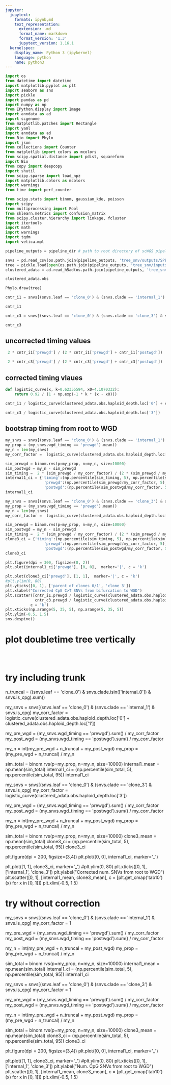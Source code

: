 ```yaml
---
jupyter:
  jupytext:
    formats: ipynb,md
    text_representation:
      extension: .md
      format_name: markdown
      format_version: '1.3'
      jupytext_version: 1.16.1
  kernelspec:
    display_name: Python 3 (ipykernel)
    language: python
    name: python3
---
```


```python
import os
from datetime import datetime
import matplotlib.pyplot as plt
import seaborn as sns
import pickle
import pandas as pd
import numpy as np
from IPython.display import Image
import anndata as ad
import scgenome
from matplotlib.patches import Rectangle
import yaml
import anndata as ad
from Bio import Phylo
import json
from collections import Counter
from matplotlib import colors as mcolors
from scipy.spatial.distance import pdist, squareform
import Bio
from copy import deepcopy
import shutil
from scipy.sparse import load_npz
import matplotlib.colors as mcolors
import warnings
from time import perf_counter

from scipy.stats import binom, gaussian_kde, poisson
import scipy
from multiprocessing import Pool
from sklearn.metrics import confusion_matrix
from scipy.cluster.hierarchy import linkage, fcluster
import itertools
import math
import warnings
import tqdm
import vetica.mpl
```

```python
pipeline_outputs = pipeline_dir # path to root directory of scWGS pipeline outputs
```

```python
snvs = pd.read_csv(os.path.join(pipeline_outputs, 'tree_snv/outputs/SPECTRUM-OV-025_general_snv_tree_assignment.csv'))
tree = pickle.load(open(os.path.join(pipeline_outputs, 'tree_snv/inputs/SPECTRUM-OV-025_clones_pruned.pickle'), 'rb'))
clustered_adata = ad.read_h5ad(os.path.join(pipeline_outputs, 'tree_snv/inputs/SPECTRUM-OV-025_cna_clustered.h5'))
```

```python
clustered_adata.obs
```

```python
Phylo.draw(tree)
```

```python
cntr_i1 = snvs[(snvs.leaf == 'clone_0') & (snvs.clade == 'internal_1') & snvs.is_cpg].wgd_timing.value_counts()
```

```python
cntr_i1
```

```python
cntr_c3 = snvs[(snvs.leaf == 'clone_0') & (snvs.clade == 'clone_3') & snvs.is_cpg].wgd_timing.value_counts()
```

```python
cntr_c3
```

## uncorrected timing values

```python
 2 * cntr_i1['prewgd'] / (2 * cntr_i1['prewgd'] + cntr_i1['postwgd'])
```

```python
 2 * cntr_c3['prewgd'] / (2 * cntr_c3['prewgd'] + cntr_c3['postwgd'])
```

## corrected timing vlaues

```python
def logistic_curve(x, k=0.62355594, x0=4.1070332):
    return 0.92 / (1 + np.exp(-1 * k * (x - x0)))

```

```python
cntr_i1 / logistic_curve(clustered_adata.obs.haploid_depth.loc['0'] + clustered_adata.obs.haploid_depth.loc['1'])
```

```python
cntr_c3 / logistic_curve(clustered_adata.obs.haploid_depth.loc['3'])
```

## bootstrap timing from root to WGD

```python
my_snvs = snvs[(snvs.leaf == 'clone_0') & (snvs.clade == 'internal_1') & snvs.is_cpg]
my_prop = (my_snvs.wgd_timing == 'prewgd').mean()
my_n = len(my_snvs)
my_corr_factor =  logistic_curve(clustered_adata.obs.haploid_depth.loc['0'] + clustered_adata.obs.haploid_depth.loc['1'])

sim_prewgd = binom.rvs(p=my_prop, n=my_n, size=10000)
sim_postwgd = my_n - sim_prewgd
sim_timing =  2 * (sim_prewgd / my_corr_factor) / (2 * (sim_prewgd / my_corr_factor) + (sim_postwgd / my_corr_factor))
internal1_ci = {'timing':(np.percentile(sim_timing, 5), np.percentile(sim_timing, 95)),
                 'prewgd':(np.percentile(sim_prewgd/my_corr_factor, 5), np.percentile(sim_prewgd/my_corr_factor, 95)),
                 'postwgd':(np.percentile(sim_postwgd/my_corr_factor, 5), np.percentile(sim_postwgd/my_corr_factor, 95))}
internal1_ci
```

```python
my_snvs = snvs[(snvs.leaf == 'clone_0') & (snvs.clade == 'clone_3') & snvs.is_cpg]
my_prop = (my_snvs.wgd_timing == 'prewgd').mean()
my_n = len(my_snvs)
my_corr_factor =  logistic_curve(clustered_adata.obs.haploid_depth.loc['3'])

sim_prewgd = binom.rvs(p=my_prop, n=my_n, size=10000)
sim_postwgd = my_n - sim_prewgd
sim_timing =  2 * (sim_prewgd / my_corr_factor) / (2 * (sim_prewgd / my_corr_factor) + (sim_postwgd / my_corr_factor))
clone3_ci = {'timing':(np.percentile(sim_timing, 5), np.percentile(sim_timing, 95)),
                 'prewgd':(np.percentile(sim_prewgd/my_corr_factor, 5), np.percentile(sim_prewgd/my_corr_factor, 95)),
                 'postwgd':(np.percentile(sim_postwgd/my_corr_factor, 5), np.percentile(sim_postwgd/my_corr_factor, 95))}
clone3_ci
```

```python
plt.figure(dpi = 300, figsize=(8, 2))
plt.plot(internal1_ci['prewgd'], [0, 0],  marker='|', c = 'k')

plt.plot(clone3_ci['prewgd'], [1, 1],  marker='|', c = 'k')
#plt.ylim(0, 80)
plt.yticks([0, 1], ['parent of clones 0/1', 'clone 3'])
plt.xlabel("Corrected CpG C>T SNVs from bifurcation to WGD")
plt.scatter([cntr_i1.prewgd / logistic_curve(clustered_adata.obs.haploid_depth.loc['0'] + clustered_adata.obs.haploid_depth.loc['1']),
             cntr_c3.prewgd / logistic_curve(clustered_adata.obs.haploid_depth.loc['3'])], [0, 1],
           c = 'k')
plt.xticks(np.arange(5, 35, 5), np.arange(5, 35, 5))
plt.ylim(-0.5, 1.5)
sns.despine()
```

# plot doubletime tree vertically

```python

```

```python

```

```python

```

<!-- #raw -->
# try including trunk
<!-- #endraw -->

<!-- #raw -->
n_truncal =  ((snvs.leaf == 'clone_0') & snvs.clade.isin(['internal_0']) & snvs.is_cpg).sum()
<!-- #endraw -->

<!-- #raw -->
my_snvs = snvs[(snvs.leaf == 'clone_0') & (snvs.clade == 'internal_1') & snvs.is_cpg]
my_corr_factor =  logistic_curve(clustered_adata.obs.haploid_depth.loc['0'] + clustered_adata.obs.haploid_depth.loc['1'])

my_pre_wgd = (my_snvs.wgd_timing == 'prewgd').sum() / my_corr_factor
my_post_wgd = (my_snvs.wgd_timing == 'postwgd').sum() / my_corr_factor

my_n = int(my_pre_wgd + n_truncal + my_post_wgd)
my_prop = (my_pre_wgd + n_truncal) / my_n

sim_total = binom.rvs(p=my_prop, n=my_n, size=10000)
internal1_mean = np.mean(sim_total)
internal1_ci = (np.percentile(sim_total, 5), np.percentile(sim_total, 95))
internal1_ci
<!-- #endraw -->

<!-- #raw -->
my_snvs = snvs[(snvs.leaf == 'clone_0') & (snvs.clade == 'clone_3') & snvs.is_cpg]
my_corr_factor =  logistic_curve(clustered_adata.obs.haploid_depth.loc['3'])

my_pre_wgd = (my_snvs.wgd_timing == 'prewgd').sum() / my_corr_factor
my_post_wgd = (my_snvs.wgd_timing == 'postwgd').sum() / my_corr_factor

my_n = int(my_pre_wgd + n_truncal + my_post_wgd)
my_prop = (my_pre_wgd + n_truncal) / my_n

sim_total = binom.rvs(p=my_prop, n=my_n, size=10000)
clone3_mean = np.mean(sim_total)
clone3_ci = (np.percentile(sim_total, 5), np.percentile(sim_total, 95))
clone3_ci
<!-- #endraw -->

<!-- #raw -->
plt.figure(dpi = 200, figsize=(3,4))
plt.plot([0, 0], internal1_ci, marker='_')

plt.plot([1, 1], clone3_ci, marker='_')
#plt.ylim(0, 80)
plt.xticks([0, 1], ['internal_1', 'clone_3'])
plt.ylabel("Corrected num. SNVs from root to WGD")
plt.scatter([0, 1], [internal1_mean, clone3_mean],
           c = [plt.get_cmap('tab10')(x) for x in [0, 1]])
plt.xlim(-0.5, 1.5)
<!-- #endraw -->

<!-- #raw -->
# try without correction
<!-- #endraw -->

<!-- #raw -->
my_snvs = snvs[(snvs.leaf == 'clone_0') & (snvs.clade == 'internal_1') & snvs.is_cpg]
my_corr_factor =  1

my_pre_wgd = (my_snvs.wgd_timing == 'prewgd').sum() / my_corr_factor
my_post_wgd = (my_snvs.wgd_timing == 'postwgd').sum() / my_corr_factor

my_n = int(my_pre_wgd + n_truncal + my_post_wgd)
my_prop = (my_pre_wgd + n_truncal) / my_n

sim_total = binom.rvs(p=my_prop, n=my_n, size=10000)
internal1_mean = np.mean(sim_total)
internal1_ci = (np.percentile(sim_total, 5), np.percentile(sim_total, 95))
internal1_ci
<!-- #endraw -->

<!-- #raw -->
my_snvs = snvs[(snvs.leaf == 'clone_0') & (snvs.clade == 'clone_3') & snvs.is_cpg]
my_corr_factor =  1

my_pre_wgd = (my_snvs.wgd_timing == 'prewgd').sum() / my_corr_factor
my_post_wgd = (my_snvs.wgd_timing == 'postwgd').sum() / my_corr_factor

my_n = int(my_pre_wgd + n_truncal + my_post_wgd)
my_prop = (my_pre_wgd + n_truncal) / my_n

sim_total = binom.rvs(p=my_prop, n=my_n, size=10000)
clone3_mean = np.mean(sim_total)
clone3_ci = (np.percentile(sim_total, 5), np.percentile(sim_total, 95))
clone3_ci
<!-- #endraw -->

<!-- #raw -->
plt.figure(dpi = 200, figsize=(3,4))
plt.plot([0, 0], internal1_ci, marker='_')

plt.plot([1, 1], clone3_ci, marker='_')
#plt.ylim(0, 80)
plt.xticks([0, 1], ['internal_1', 'clone_3'])
plt.ylabel("Num. CpG SNVs from root to WGD")
plt.scatter([0, 1], [internal1_mean, clone3_mean],
           c = [plt.get_cmap('tab10')(x) for x in [0, 1]])
plt.xlim(-0.5, 1.5)
<!-- #endraw -->
